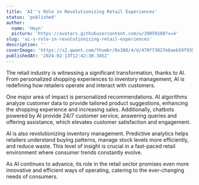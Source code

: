 ```yaml
---
title: 'AI''s Role in Revolutionizing Retail Experiences'
status: 'published'
author:
  name: 'Heyn'
  picture: 'https://avatars.githubusercontent.com/u/39059108?v=4'
slug: 'ai-s-role-in-revolutionizing-retail-experiences'
description: ''
coverImage: 'https://s2.qwant.com/thumbr/0x380/4/d/470f73027e6aeb59f9399fcaff3c27bdbf04b5d4f752d66b335ce4c7b058a3/random-pictures-1.jpg?u=http%3A%2F%2Fwww.dumpaday.com%2Fwp-content%2Fuploads%2F2016%2F02%2Frandom-pictures-1.jpg&q=0&b=1&p=0&a=0'
publishedAt: '2024-02-13T12:42:30.345Z'
---
```


The retail industry is witnessing a significant transformation, thanks to AI. From personalized shopping experiences to inventory management, AI is redefining how retailers operate and interact with customers.

One major area of impact is personalized recommendations. AI algorithms analyze customer data to provide tailored product suggestions, enhancing the shopping experience and increasing sales. Additionally, chatbots powered by AI provide 24/7 customer service, answering queries and offering assistance, which elevates customer satisfaction and engagement.

AI is also revolutionizing inventory management. Predictive analytics helps retailers understand buying patterns, manage stock levels more efficiently, and reduce waste. This level of insight is crucial in a fast-paced retail environment where consumer trends constantly evolve.

As AI continues to advance, its role in the retail sector promises even more innovative and efficient ways of operating, catering to the ever-changing needs of consumers.